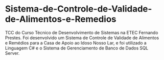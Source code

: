 # Sistema-de-Controle-de-Validade-de-Alimentos-e-Remedios

TCC do Curso Técnico de Desenvolvimento de Sistemas na ETEC Fernando Prestes. Foi desenvolvido um Sistema de Controle de Validade de Alimentos e Remédios para a Casa de Apoio ao Idoso Nosso Lar, e foi utilizado a Linguagem C# e o Sistema de Gerenciamento de Banco de Dados SQL Server.
